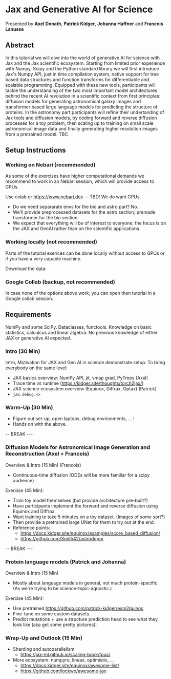 # Jax and Generative AI for Science

Presented by **Axel Donath**, **Patrick Kidger**, **Johanna Haffner** and **Francois Lanusse**

## Abstract 
In this tutorial we will dive into the world of generative AI for science with Jax and the Jax scientific ecosystem.
Starting from limited prior experience with Numpy, Scipy and the Python standard library we will first introduce Jax's
Numpy API, just in time compilation system, native support for tree based data structures and function transforms
for differentiable and scalable programming. Equipped with these new tools, participants will tackle the understanding
of the two most important model architectures behind the recent AI revolution in a scientific context from first principles:
diffusion models for generating astronomical galaxy images and transformer based large language models for predicting the 
structure of proteins. In the astronomy part participants will refine their undertanding of Jax tools and diffusion models,
by coding forward and reverse diffusion processes for a toy problem, then scaling up to training on small scale
astronomical image data and finally generating higher resolution images from a pretrained model. TBC


## Setup Instructions

### Working on Nebari (recommended)
As some of the exercises have higher computational demands we recommend to work in an Nebari session, which will
provide access to GPUs. 


Use colab or https://www.nebari.dev -- TBD! We do want GPUs.

- Do we need separarate envs for the bio and astro part? No.
- We'll provide preprocessed datasets for the astro section; premade transformer for the bio section.
- We expect that everything will be of interest to everyone; the focus is on the JAX and GenAI rather than on the scientific applications.

### Working locally (not recommended)
Parts of the tutorial exerices can be done locally without access to GPUs or if you have a very capable machine. 

Download the data:



### Google Collab (backup, not recommended)
In case none of the options above work, you can open then tutorial in a Google collab session.



## Requirements
NumPy and some SciPy. Dataclasses, functools. Knowledge on basic statistics, calculcus and linear algebra.
No previous knowledge of either JAX or generative AI expected.

### Intro (30 Min)
Intro, Motivation for JAX and Gen AI in science demonstrate setup. To bring everybody on the same level:
- JAX basics overview: NumPy API, jit, vmap grad, PyTrees (Axel)
- Trace time vs runtime (https://kidger.site/thoughts/torch2jax/)
- JAX science ecosystem overview (Equinox, Diffrax, Optax) (Patrick)
- `jax.debug.<>`

### Warm-Up (30 Min)
- Figure out set-up, open laptops, debug environments, ... !
- Hands on with the above.

-- BREAK ---

### Diffusion Models for Astronomical Image Generation and Reconstruction (Axel + Francois)

Overview & Intro (15 Min) (Francois)

- Continuous-time diffusion (ODEs will be more familiar for a scipy audience)

Exercise (45 Min):

- Train toy model themselves (but provide architecture pre-built?)
- Have participants implement the forward and reverse diffusion using Equinox and Diffrax.
- Want training to take 5 minutes on a toy dataset. (Images of some sort?)
- Then provide a pretrained large UNet for them to try out at the end.
- Reference points:
    - https://docs.kidger.site/equinox/examples/score_based_diffusion/
    - https://github.com/Smith42/astroddpm

-- BREAK ---

### Protein language models (Patrick and Johanna)

Overview & Intro (15 Min)

- Mostly about language models in general, not much protein-specific. (As we're trying to be science-topic-agnostic.)

Exercise (45 Min):

- Use pretrained https://github.com/patrick-kidger/esm2quinox
- Fine-tune on some custom datasets.
- Predict mutations + use a structure prediction head to see what they look like (aka get some pretty pictures)!

### Wrap-Up and Outlook (15 Min)

- Sharding and autoparallelism
  - https://jax-ml.github.io/scaling-book/tpus/
- More ecosystem: numpyro, lineax, optimistix, ...
  - https://docs.kidger.site/equinox/awesome-list/
  - https://github.com/lockwo/awesome-jax
